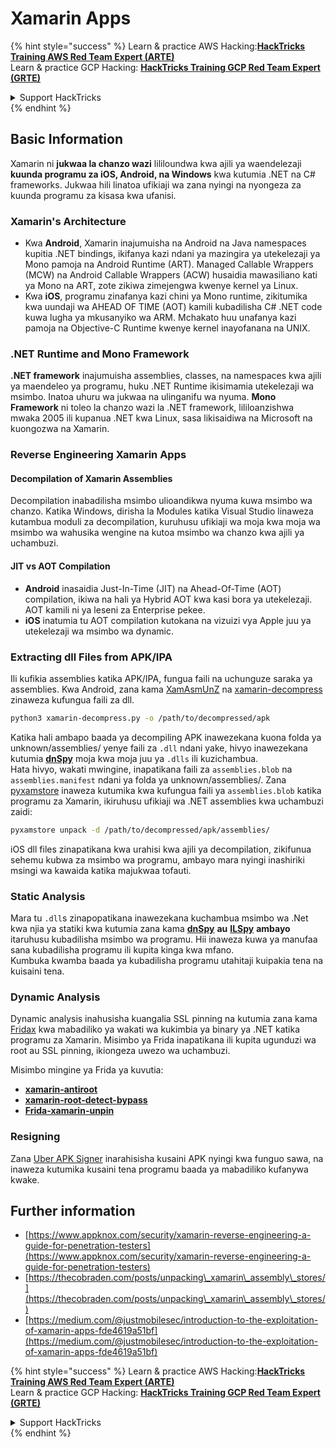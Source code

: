 # Xamarin Apps

{% hint style="success" %}
Learn & practice AWS Hacking:<img src="../.gitbook/assets/arte.png" alt="" data-size="line">[**HackTricks Training AWS Red Team Expert (ARTE)**](https://training.hacktricks.xyz/courses/arte)<img src="../.gitbook/assets/arte.png" alt="" data-size="line">\
Learn & practice GCP Hacking: <img src="../.gitbook/assets/grte.png" alt="" data-size="line">[**HackTricks Training GCP Red Team Expert (GRTE)**<img src="../.gitbook/assets/grte.png" alt="" data-size="line">](https://training.hacktricks.xyz/courses/grte)

<details>

<summary>Support HackTricks</summary>

* Check the [**subscription plans**](https://github.com/sponsors/carlospolop)!
* **Join the** 💬 [**Discord group**](https://discord.gg/hRep4RUj7f) or the [**telegram group**](https://t.me/peass) or **follow** us on **Twitter** 🐦 [**@hacktricks\_live**](https://twitter.com/hacktricks\_live)**.**
* **Share hacking tricks by submitting PRs to the** [**HackTricks**](https://github.com/carlospolop/hacktricks) and [**HackTricks Cloud**](https://github.com/carlospolop/hacktricks-cloud) github repos.

</details>
{% endhint %}

## **Basic Information**

Xamarin ni **jukwaa la chanzo wazi** lililoundwa kwa ajili ya waendelezaji **kuunda programu za iOS, Android, na Windows** kwa kutumia .NET na C# frameworks. Jukwaa hili linatoa ufikiaji wa zana nyingi na nyongeza za kuunda programu za kisasa kwa ufanisi.

### Xamarin's Architecture

* Kwa **Android**, Xamarin inajumuisha na Android na Java namespaces kupitia .NET bindings, ikifanya kazi ndani ya mazingira ya utekelezaji ya Mono pamoja na Android Runtime (ART). Managed Callable Wrappers (MCW) na Android Callable Wrappers (ACW) husaidia mawasiliano kati ya Mono na ART, zote zikiwa zimejengwa kwenye kernel ya Linux.
* Kwa **iOS**, programu zinafanya kazi chini ya Mono runtime, zikitumika kwa uundaji wa AHEAD OF TIME (AOT) kamili kubadilisha C# .NET code kuwa lugha ya mkusanyiko wa ARM. Mchakato huu unafanya kazi pamoja na Objective-C Runtime kwenye kernel inayofanana na UNIX.

### .NET Runtime and Mono Framework

**.NET framework** inajumuisha assemblies, classes, na namespaces kwa ajili ya maendeleo ya programu, huku .NET Runtime ikisimamia utekelezaji wa msimbo. Inatoa uhuru wa jukwaa na ulinganifu wa nyuma. **Mono Framework** ni toleo la chanzo wazi la .NET framework, lililoanzishwa mwaka 2005 ili kupanua .NET kwa Linux, sasa likisaidiwa na Microsoft na kuongozwa na Xamarin.

### Reverse Engineering Xamarin Apps

#### Decompilation of Xamarin Assemblies

Decompilation inabadilisha msimbo ulioandikwa nyuma kuwa msimbo wa chanzo. Katika Windows, dirisha la Modules katika Visual Studio linaweza kutambua moduli za decompilation, kuruhusu ufikiaji wa moja kwa moja wa msimbo wa wahusika wengine na kutoa msimbo wa chanzo kwa ajili ya uchambuzi.

#### JIT vs AOT Compilation

* **Android** inasaidia Just-In-Time (JIT) na Ahead-Of-Time (AOT) compilation, ikiwa na hali ya Hybrid AOT kwa kasi bora ya utekelezaji. AOT kamili ni ya leseni za Enterprise pekee.
* **iOS** inatumia tu AOT compilation kutokana na vizuizi vya Apple juu ya utekelezaji wa msimbo wa dynamic.

### Extracting dll Files from APK/IPA

Ili kufikia assemblies katika APK/IPA, fungua faili na uchunguze saraka ya assemblies. Kwa Android, zana kama [XamAsmUnZ](https://github.com/cihansol/XamAsmUnZ) na [xamarin-decompress](https://github.com/NickstaDB/xamarin-decompress) zinaweza kufungua faili za dll.
```bash
python3 xamarin-decompress.py -o /path/to/decompressed/apk
```
Katika hali ambapo baada ya decompiling APK inawezekana kuona folda ya unknown/assemblies/ yenye faili za `.dll` ndani yake, hivyo inawezekana kutumia [**dnSpy**](https://github.com/dnSpy/dnSpy) moja kwa moja juu ya `.dlls` ili kuzichambua.\
Hata hivyo, wakati mwingine, inapatikana faili za `assemblies.blob` na `assemblies.manifest` ndani ya folda ya unknown/assemblies/. Zana [pyxamstore](https://github.com/jakev/pyxamstore) inaweza kutumika kwa kufungua faili ya `assemblies.blob` katika programu za Xamarin, ikiruhusu ufikiaji wa .NET assemblies kwa uchambuzi zaidi:
```bash
pyxamstore unpack -d /path/to/decompressed/apk/assemblies/
```
iOS dll files zinapatikana kwa urahisi kwa ajili ya decompilation, zikifunua sehemu kubwa za msimbo wa programu, ambayo mara nyingi inashiriki msingi wa kawaida katika majukwaa tofauti.

### Static Analysis

Mara tu `.dll`s zinapopatikana inawezekana kuchambua msimbo wa .Net kwa njia ya statiki kwa kutumia zana kama [**dnSpy**](https://github.com/dnSpy/dnSpy) **au** [**ILSpy**](https://github.com/icsharpcode/ILSpy) **ambayo** itaruhusu kubadilisha msimbo wa programu. Hii inaweza kuwa ya manufaa sana kubadilisha programu ili kupita kinga kwa mfano.\
Kumbuka kwamba baada ya kubadilisha programu utahitaji kuipakia tena na kuisaini tena.

### Dynamic Analysis

Dynamic analysis inahusisha kuangalia SSL pinning na kutumia zana kama [Fridax](https://github.com/NorthwaveSecurity/fridax) kwa mabadiliko ya wakati wa kukimbia ya binary ya .NET katika programu za Xamarin. Misimbo ya Frida inapatikana ili kupita ugunduzi wa root au SSL pinning, ikiongeza uwezo wa uchambuzi.

Misimbo mingine ya Frida ya kuvutia:

* [**xamarin-antiroot**](https://codeshare.frida.re/@Gand3lf/xamarin-antiroot/)
* [**xamarin-root-detect-bypass**](https://codeshare.frida.re/@nuschpl/xamarin-root-detect-bypass/)
* [**Frida-xamarin-unpin**](https://github.com/GoSecure/frida-xamarin-unpin)

### Resigning

Zana [Uber APK Signer](https://github.com/patrickfav/uber-apk-signer) inarahisisha kusaini APK nyingi kwa funguo sawa, na inaweza kutumika kusaini tena programu baada ya mabadiliko kufanywa kwake.

## Further information

* [https://www.appknox.com/security/xamarin-reverse-engineering-a-guide-for-penetration-testers](https://www.appknox.com/security/xamarin-reverse-engineering-a-guide-for-penetration-testers)
* [https://thecobraden.com/posts/unpacking\_xamarin\_assembly\_stores/](https://thecobraden.com/posts/unpacking\_xamarin\_assembly\_stores/)
* [https://medium.com/@justmobilesec/introduction-to-the-exploitation-of-xamarin-apps-fde4619a51bf](https://medium.com/@justmobilesec/introduction-to-the-exploitation-of-xamarin-apps-fde4619a51bf)

{% hint style="success" %}
Learn & practice AWS Hacking:<img src="../.gitbook/assets/arte.png" alt="" data-size="line">[**HackTricks Training AWS Red Team Expert (ARTE)**](https://training.hacktricks.xyz/courses/arte)<img src="../.gitbook/assets/arte.png" alt="" data-size="line">\
Learn & practice GCP Hacking: <img src="../.gitbook/assets/grte.png" alt="" data-size="line">[**HackTricks Training GCP Red Team Expert (GRTE)**<img src="../.gitbook/assets/grte.png" alt="" data-size="line">](https://training.hacktricks.xyz/courses/grte)

<details>

<summary>Support HackTricks</summary>

* Check the [**subscription plans**](https://github.com/sponsors/carlospolop)!
* **Join the** 💬 [**Discord group**](https://discord.gg/hRep4RUj7f) or the [**telegram group**](https://t.me/peass) or **follow** us on **Twitter** 🐦 [**@hacktricks\_live**](https://twitter.com/hacktricks\_live)**.**
* **Share hacking tricks by submitting PRs to the** [**HackTricks**](https://github.com/carlospolop/hacktricks) and [**HackTricks Cloud**](https://github.com/carlospolop/hacktricks-cloud) github repos.

</details>
{% endhint %}
